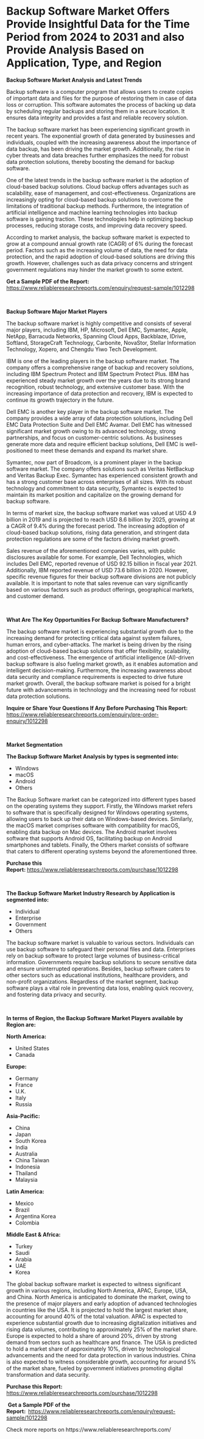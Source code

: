 <p><h1>Backup Software Market Offers Provide Insightful Data for the Time Period from 2024 to 2031 and also Provide Analysis Based on Application, Type, and Region</h1></p><p><strong>Backup Software Market Analysis and Latest Trends</strong></p>
<p><p>Backup software is a computer program that allows users to create copies of important data and files for the purpose of restoring them in case of data loss or corruption. This software automates the process of backing up data by scheduling regular backups and storing them in a secure location. It ensures data integrity and provides a fast and reliable recovery solution.</p><p>The backup software market has been experiencing significant growth in recent years. The exponential growth of data generated by businesses and individuals, coupled with the increasing awareness about the importance of data backup, has been driving the market growth. Additionally, the rise in cyber threats and data breaches further emphasizes the need for robust data protection solutions, thereby boosting the demand for backup software.</p><p>One of the latest trends in the backup software market is the adoption of cloud-based backup solutions. Cloud backup offers advantages such as scalability, ease of management, and cost-effectiveness. Organizations are increasingly opting for cloud-based backup solutions to overcome the limitations of traditional backup methods. Furthermore, the integration of artificial intelligence and machine learning technologies into backup software is gaining traction. These technologies help in optimizing backup processes, reducing storage costs, and improving data recovery speed.</p><p>According to market analysis, the backup software market is expected to grow at a compound annual growth rate (CAGR) of 6% during the forecast period. Factors such as the increasing volume of data, the need for data protection, and the rapid adoption of cloud-based solutions are driving this growth. However, challenges such as data privacy concerns and stringent government regulations may hinder the market growth to some extent.</p></p>
<p><strong>Get a Sample PDF of the Report:&nbsp;</strong> <a href="https://www.reliableresearchreports.com/enquiry/request-sample/1012298">https://www.reliableresearchreports.com/enquiry/request-sample/1012298</a></p>
<p>&nbsp;</p>
<p><strong>Backup Software Major Market Players</strong></p>
<p><p>The backup software market is highly competitive and consists of several major players, including IBM, HP, Microsoft, Dell EMC, Symantec, Apple, NetApp, Barracuda Networks, Spanning Cloud Apps, Backblaze, IDrive, Softland, StorageCraft Technology, Carbonite, NovaStor, Stellar Information Technology, Xopero, and Chengdu Yiwo Tech Development.</p><p>IBM is one of the leading players in the backup software market. The company offers a comprehensive range of backup and recovery solutions, including IBM Spectrum Protect and IBM Spectrum Protect Plus. IBM has experienced steady market growth over the years due to its strong brand recognition, robust technology, and extensive customer base. With the increasing importance of data protection and recovery, IBM is expected to continue its growth trajectory in the future.</p><p>Dell EMC is another key player in the backup software market. The company provides a wide array of data protection solutions, including Dell EMC Data Protection Suite and Dell EMC Avamar. Dell EMC has witnessed significant market growth owing to its advanced technology, strong partnerships, and focus on customer-centric solutions. As businesses generate more data and require efficient backup solutions, Dell EMC is well-positioned to meet these demands and expand its market share.</p><p>Symantec, now part of Broadcom, is a prominent player in the backup software market. The company offers solutions such as Veritas NetBackup and Veritas Backup Exec. Symantec has experienced consistent growth and has a strong customer base across enterprises of all sizes. With its robust technology and commitment to data security, Symantec is expected to maintain its market position and capitalize on the growing demand for backup software.</p><p>In terms of market size, the backup software market was valued at USD 4.9 billion in 2019 and is projected to reach USD 8.6 billion by 2025, growing at a CAGR of 9.4% during the forecast period. The increasing adoption of cloud-based backup solutions, rising data generation, and stringent data protection regulations are some of the factors driving market growth.</p><p>Sales revenue of the aforementioned companies varies, with public disclosures available for some. For example, Dell Technologies, which includes Dell EMC, reported revenue of USD 92.15 billion in fiscal year 2021. Additionally, IBM reported revenue of USD 73.6 billion in 2020. However, specific revenue figures for their backup software divisions are not publicly available. It is important to note that sales revenue can vary significantly based on various factors such as product offerings, geographical markets, and customer demand.</p></p>
<p>&nbsp;</p>
<p><strong>What Are The Key Opportunities For Backup Software Manufacturers?</strong></p>
<p><p>The backup software market is experiencing substantial growth due to the increasing demand for protecting critical data against system failures, human errors, and cyber-attacks. The market is being driven by the rising adoption of cloud-based backup solutions that offer flexibility, scalability, and cost-effectiveness. The emergence of artificial intelligence (AI)-driven backup software is also fueling market growth, as it enables automation and intelligent decision-making. Furthermore, the increasing awareness about data security and compliance requirements is expected to drive future market growth. Overall, the backup software market is poised for a bright future with advancements in technology and the increasing need for robust data protection solutions.</p></p>
<p><strong>Inquire or Share Your Questions If Any Before Purchasing This Report:</strong> <a href="https://www.reliableresearchreports.com/enquiry/pre-order-enquiry/1012298">https://www.reliableresearchreports.com/enquiry/pre-order-enquiry/1012298</a></p>
<p>&nbsp;</p>
<p><strong>Market Segmentation</strong></p>
<p><strong>The Backup Software Market Analysis by types is segmented into:</strong></p>
<p><ul><li>Windows</li><li>macOS</li><li>Android</li><li>Others</li></ul></p>
<p><p>The Backup Software market can be categorized into different types based on the operating systems they support. Firstly, the Windows market refers to software that is specifically designed for Windows operating systems, allowing users to back up their data on Windows-based devices. Similarly, the macOS market comprises software with compatibility for macOS, enabling data backup on Mac devices. The Android market involves software that supports Android OS, facilitating backup on Android smartphones and tablets. Finally, the Others market consists of software that caters to different operating systems beyond the aforementioned three.</p></p>
<p><strong>Purchase this Report:&nbsp;</strong><a href="https://www.reliableresearchreports.com/purchase/1012298">https://www.reliableresearchreports.com/purchase/1012298</a></p>
<p>&nbsp;</p>
<p><strong>The Backup Software Market Industry Research by Application is segmented into:</strong></p>
<p><ul><li>Individual</li><li>Enterprise</li><li>Government</li><li>Others</li></ul></p>
<p><p>The backup software market is valuable to various sectors. Individuals can use backup software to safeguard their personal files and data. Enterprises rely on backup software to protect large volumes of business-critical information. Governments require backup solutions to secure sensitive data and ensure uninterrupted operations. Besides, backup software caters to other sectors such as educational institutions, healthcare providers, and non-profit organizations. Regardless of the market segment, backup software plays a vital role in preventing data loss, enabling quick recovery, and fostering data privacy and security.</p></p>
<p>&nbsp;</p>
<p><strong>In terms of Region, the Backup Software Market Players available by Region are:</strong></p>
<p>
    <p> <strong> North America: </strong>
        <ul>
            <li>United States</li>
            <li>Canada</li>
        </ul>
        </p> 
    <p> <strong> Europe: </strong>
        <ul>
            <li>Germany</li>
            <li>France</li>
            <li>U.K.</li>
            <li>Italy</li>
            <li>Russia</li>
        </ul>
        </p> 
    <p> <strong> Asia-Pacific: </strong>
        <ul>
            <li>China</li>
            <li>Japan</li>
            <li>South Korea</li>
            <li>India</li>
            <li>Australia</li>
            <li>China Taiwan</li>
            <li>Indonesia</li>
            <li>Thailand</li>
            <li>Malaysia</li>
        </ul>
        </p> 
    <p> <strong> Latin America: </strong>
        <ul>
            <li>Mexico</li>
            <li>Brazil</li>
            <li>Argentina Korea</li>
            <li>Colombia</li>
        </ul>
        </p> 
    <p> <strong> Middle East & Africa: </strong>
        <ul>
            <li>Turkey</li>
            <li>Saudi</li>
            <li>Arabia</li>
            <li>UAE</li>
            <li>Korea</li>
        </ul>
    </p>
    </p>
<p><p>The global backup software market is expected to witness significant growth in various regions, including North America, APAC, Europe, USA, and China. North America is anticipated to dominate the market, owing to the presence of major players and early adoption of advanced technologies in countries like the USA. It is projected to hold the largest market share, accounting for around 40% of the total valuation. APAC is expected to experience substantial growth due to increasing digitalization initiatives and rising data volumes, contributing to approximately 25% of the market share. Europe is expected to hold a share of around 20%, driven by strong demand from sectors such as healthcare and finance. The USA is predicted to hold a market share of approximately 10%, driven by technological advancements and the need for data protection in various industries. China is also expected to witness considerable growth, accounting for around 5% of the market share, fueled by government initiatives promoting digital transformation and data security.</p></p>
<p><strong>Purchase this Report: </strong><a href="https://www.reliableresearchreports.com/purchase/1012298">https://www.reliableresearchreports.com/purchase/1012298</a></p>
<p>&nbsp;<strong>Get a Sample PDF of the Report:&nbsp;&nbsp;</strong><a href="https://www.reliableresearchreports.com/enquiry/request-sample/1012298">https://www.reliableresearchreports.com/enquiry/request-sample/1012298</a></p>
<p><strong></strong></p>
<p>Check more reports on https://www.reliableresearchreports.com/</p>